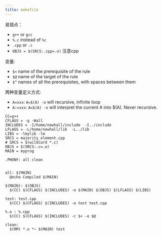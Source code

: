 ```yaml
---
title: makefile
---
```


易错点：

* `g++` or `gcc`
* `%.c` instead of `%c`
* `.cpp` or `.c`
* `OBJS = $(SRCS:.cpp=.o)` 注意cpp

变量:

* `$<` name of the prerequisite of the rule
* `$@` name of the target of the rule
* `$^` names of all the prerequisites, with spaces between them

两种变量定义方式:

* `A=xxx`: `A=$(A) -o` will recursive, infinite loop
* `A:=xxx`: `A=$(A) -o` will interpret the current A into $(A). Never recursive.


```
CC=g++
CFLAGS = -g -Wall
INCLUDES = -I/home/newhall/include  -I../include
LFLAGS = -L/home/newhall/lib  -L../lib
LIBS = -lmylib -lm
SRCS = majority_element.cpp
# SRCS = $(wildcard *.c)
OBJS = $(SRCS:.c=.o)
MAIN = myprog

.PHONY: all clean


all: $(MAIN)
  @echo Compiled $(MAIN)

$(MAIN): $(OBJS)
  $(CC) $(CFLAGS) $(INCLUDES) -o $(MAIN) $(OBJS) $(LFLAGS) $(LIBS)

test: test.cpp
  $(CC) $(CFLAGS) $(INCLUDES) -o test test.cpp

%.o : %.cpp
  $(CC) $(CFLAGS) $(INCLUDES) -c $< -o $@

clean:
  $(RM) *.o *~ $(MAIN) test
```
